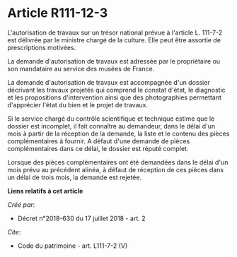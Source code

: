 # Article R111-12-3

L'autorisation de travaux sur un trésor national prévue à l'article L. 111-7-2 est délivrée par le ministre chargé de la
culture. Elle peut être assortie de prescriptions motivées. 

La demande d'autorisation de travaux est adressée par le propriétaire ou son mandataire au service des musées de France. 

La demande d'autorisation de travaux est accompagnée d'un dossier décrivant les travaux projetés qui comprend le constat
d'état, le diagnostic et les propositions d'intervention ainsi que des photographies permettant d'apprécier l'état du bien et
le projet de travaux. 

Si le service chargé du contrôle scientifique et technique estime que le dossier est incomplet, il fait connaître au
demandeur, dans le délai d'un mois à partir de la réception de la demande, la liste et le contenu des pièces complémentaires
à fournir. A défaut d'une demande de pièces complémentaires dans ce délai, le dossier est réputé complet. 

Lorsque des pièces complémentaires ont été demandées dans le délai d'un mois prévu au précédent alinéa, à défaut de réception
de ces pièces dans un délai de trois mois, la demande est rejetée.

**Liens relatifs à cet article**

_Créé par_:

  - Décret n°2018-630 du 17 juillet 2018 - art. 2

_Cite_:

  - Code du patrimoine - art. L111-7-2 (V)
